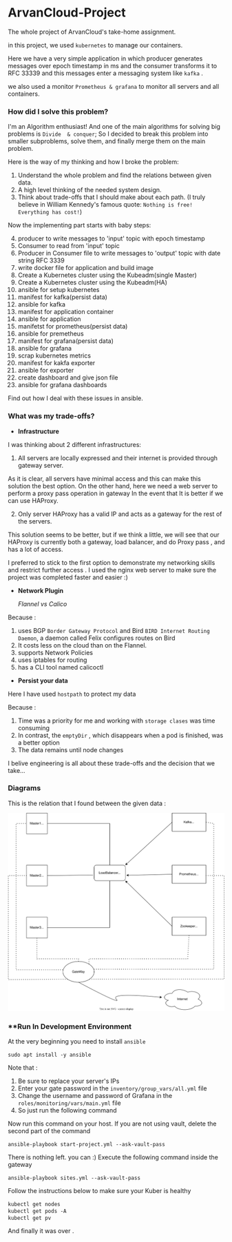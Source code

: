 # ArvanCloud-Project

The whole project of ArvanCloud's take-home assignment.

in this project, we used `kubernetes` to manage our containers. 

Here we have a very simple application in which producer generates messages over epoch timestamp in ms and the consumer transforms it to RFC 33339 and this messages enter a messaging system like `kafka` .

we also used a monitor `Prometheus & grafana` to monitor all servers and all containers.

### How did I solve this problem?
I'm an Algorithm enthusiast! And one of the main algorithms for solving big problems is `Divide  & conquer`; So I decided to break this problem into smaller subproblems, solve them, and finally merge them on the main problem.

Here is the way of my thinking and how I broke the problem:

1) Understand the whole problem and find the relations between given data.
2) A high level thinking of the needed system design.
3) Think about trade-offs that I should make about each path. (I truly believe in William Kennedy's famous quote: `Nothing is free! Everything has cost!`)

Now the implementing part starts with baby steps:

4)  producer to write messages to 'input' topic with epoch timestamp
5)  Consumer to read from 'input' topic
6)  Producer in Consumer file to write messages to 'output' topic with date string RFC 3339
7)  write docker file for application and build image
8)  Create a Kubernetes cluster using the Kubeadm(single Master)
9)  Create a Kubernetes cluster using the Kubeadm(HA)
10) ansible for setup kubernetes
11) manifest for kafka(persist data)
12) ansible for kafka
13) manifest for application container
14) ansible for application
15) manifetst for prometheus(persist data)
16) ansible for premetheus
17) manifest for grafana(persist data)
18) ansible for grafana
19) scrap kubernetes metrics
20) manifest for kakfa exporter
21) ansible for exporter
22) create dashboard and give json file 
23) ansible for grafana dashboards

Find out how I deal with these issues in ansible.

### What was my trade-offs?
* **Infrastructure**

I was thinking about 2 different infrastructures:

1) All servers are locally expressed and their internet is provided through gateway server.

As it is clear, all servers have minimal access and this can make this solution the best option. On the other hand, here we need a web server to perform a proxy pass operation in gateway  In the event that It is better if we can use HAProxy.

2) Only server HAProxy has a valid IP and acts as a gateway for the rest of the servers.

This solution seems to be better, but if we think a little, we will see that our HAProxy is currently both a gateway, load balancer, and do Proxy pass , and has a lot of access.

I preferred to stick to the first option to demonstrate my networking skills and restrict further access .
I used the nginx web server to make sure the project was completed faster and easier :)

* **Network Plugin**

    *Flannel vs Calico*

Because :
1) uses BGP `Border Gateway Protocol` and Bird `BIRD Internet Routing Daemon`, a daemon called Felix configures routes on Bird
2) It costs less on the cloud than on the Flannel.
3) supports Network Policies
4) uses iptables for routing
5) has a CLI tool named calicoctl

* **Persist your data**

Here I have used `hostpath` to protect my data

Because :
1) Time was a priority for me and working with `storage clases` was time consuming
2) In contrast, the `emptyDir` , which disappears when a pod is finished, was a better option
3) The data remains until node changes

I belive engineering is all about these trade-offs and the decision that we take...

### **Diagrams**
This is the relation that I found between the given data :

![System Design](assets/myproject.png "System Design")

### **Run In Development Environment

At the very beginning you need to install `ansible`

```
sudo apt install -y ansible
```

Note that :
1) Be sure to replace your server's IPs
2) Enter your gate password in the `inventory/group_vars/all.yml` file
3) Change the username and password of Grafana in the `roles/monitoring/vars/main.yml` file
4) So just run the following command

Now run this command on your host. If you are not using vault, delete the second part of the command

```
ansible-playbook start-project.yml --ask-vault-pass
```

There is nothing left. you can :)
Execute the following command inside the gateway

```
ansible-playbook sites.yml --ask-vault-pass
```

Follow the instructions below to make sure your Kuber is healthy

```
kubectl get nodes
kubectl get pods -A
kubectl get pv
```

And finally it was over .

